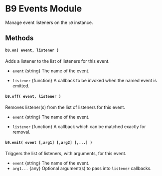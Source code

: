 # B9 Events Module
Manage event listeners on the `b9` instance.

## Methods

#### `b9.on( event, listener )`

Adds a listener to the list of listeners for this event.

- `event` {string} The name of the event.

- `listener` {function} A callback to be invoked when the named event is emitted.

#### `b9.off( event, listener )`

Removes listener(s) from the list of listeners for this event.

- `event` {string} The name of the event.

- `listener` {function} A callback which can be matched exactly for removal.


#### `b9.emit( event [,arg1] [,arg2] [,...] )`

Triggers the list of listeners, with arguments, for this event.

- `event` {string} The name of the event.
- `arg1...` {any} Optional argument(s) to pass into `listener` callbacks.
